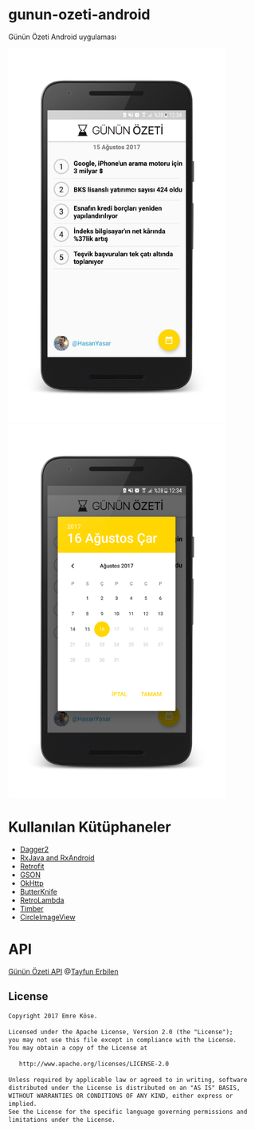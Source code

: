 # gunun-ozeti-android
Günün Özeti Android uygulaması

<img src="https://raw.githubusercontent.com/emrekose26/gunun-ozeti-android/master/arts/ss2.png" height="750"/>

<img src="https://raw.githubusercontent.com/emrekose26/gunun-ozeti-android/master/arts/ss1.png" height="750"/>

# Kullanılan Kütüphaneler

- [Dagger2](https://github.com/google/dagger)
- [RxJava and RxAndroid](https://github.com/ReactiveX/RxJava)
- [Retrofit](https://github.com/square/retrofit)
- [GSON](https://github.com/google/gson)
- [OkHttp](https://github.com/square/okhttp)
- [ButterKnife](https://github.com/JakeWharton/butterknife)
- [RetroLambda](https://github.com/evant/gradle-retrolambda)
- [Timber](https://github.com/JakeWharton/timber)
- [CircleImageView](https://github.com/hdodenhof/CircleImageView)

# API 
[Günün Özeti API](https://gununozeti.org/api) @[Tayfun Erbilen](https://github.com/tayfunerbilen)

License
--------


    Copyright 2017 Emre Köse.

    Licensed under the Apache License, Version 2.0 (the "License");
    you may not use this file except in compliance with the License.
    You may obtain a copy of the License at

       http://www.apache.org/licenses/LICENSE-2.0

    Unless required by applicable law or agreed to in writing, software
    distributed under the License is distributed on an "AS IS" BASIS,
    WITHOUT WARRANTIES OR CONDITIONS OF ANY KIND, either express or implied.
    See the License for the specific language governing permissions and
    limitations under the License.

